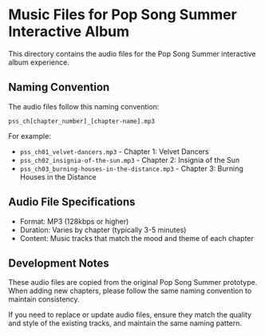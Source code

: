 # Music Files for Pop Song Summer Interactive Album

This directory contains the audio files for the Pop Song Summer interactive album experience.

## Naming Convention

The audio files follow this naming convention:

```
pss_ch[chapter_number]_[chapter-name].mp3
```

For example:
- `pss_ch01_velvet-dancers.mp3` - Chapter 1: Velvet Dancers
- `pss_ch02_insignia-of-the-sun.mp3` - Chapter 2: Insignia of the Sun
- `pss_ch03_burning-houses-in-the-distance.mp3` - Chapter 3: Burning Houses in the Distance

## Audio File Specifications

- Format: MP3 (128kbps or higher)
- Duration: Varies by chapter (typically 3-5 minutes)
- Content: Music tracks that match the mood and theme of each chapter

## Development Notes

These audio files are copied from the original Pop Song Summer prototype. When adding new chapters, please follow the same naming convention to maintain consistency.

If you need to replace or update audio files, ensure they match the quality and style of the existing tracks, and maintain the same naming pattern.